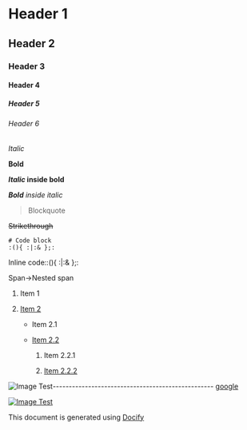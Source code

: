 Header 1
====================
Header 2
--------------------
### Header 3
#### Header 4
##### Header 5
###### Header 6
*Italic*

**Bold**

***Italic* inside bold**

***Bold** inside italic*

> Blockquote


~~Strikethrough~~

```
# Code block
:(){ :|:& };:
```
Inline code::(){ :|:& };:

Span->Nested span

1. Item 1

2. [Item 2](#)

   * Item 2.1

   * [Item 2.2](#)

      1. Item 2.2.1

      2. [Item 2.2.2](#)

![Image Test](https://img.shields.io/badge/docify-image_test-green.svg)--------------------------------------------------
[google](https://google.com)

[![Image Test](https://img.shields.io/badge/docify-image_test-green.svg)](https://img.shields.io/badge/docify-image_test-green.svg)


This document is generated using [Docify](https://github.com/rapidstack/docify)

